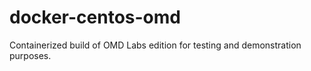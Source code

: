 # docker-centos-omd

Containerized build of OMD Labs edition for testing and demonstration purposes.
